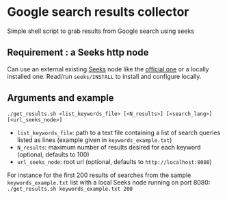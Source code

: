 # Google search results collector

Simple shell script to grab results from Google search using seeks

## Requirement : a Seeks http node

Can use an external existing [Seeks](http://www.seeks-project.info/) node like the [official one](http://www.seeks.fr) or a locally installed one.
Read/run ``seeks/INSTALL`` to install and configure locally.

## Arguments and example

``./get_results.sh <list_keywords_file> [<N_results>] [<search_lang>] [<url_seeks_node>]``

* ``list_keywords_file``: path to a text file containing a list of search queries listed as lines (example given in ``keywords_example.txt``)
* ``N_results``: maximum number of results desired for each keyword (optional, defaults to 100)
* ``url_seeks_node``: root url (optional, defaults to ``http://localhost:8080``)

For instance for the first 200 results of searches from the sample ``keywords_example.txt`` list with a local Seeks node running on port 8080:
``./get_results.sh keywords_example.txt 200``

